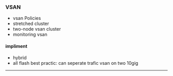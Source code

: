 ### VSAN
  - vsan Policies
  - stretched cluster
  - two-node vsan cluster
  - monitoring vsan

#### impliment
  - hybrid
  - all flash
best practic: can seperate trafic vsan on two 10gig
-------------------------------------------------------------------
